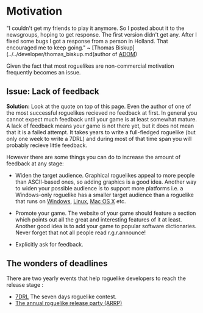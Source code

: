 # Motivation

"I couldn't get my friends to play it anymore. So I posted about it to the newsgroups, hoping to get response. The first version didn't get any. After I fixed some bugs I got a response from a person in Holland. That encouraged me to keep going." ~ [Thomas Biskup](../../developer/thomas_biskup.md(author of [ADOM](../../game/adom.md))

Given the fact that most roguelikes are non-commercial motivation frequently becomes an issue.

## Issue: Lack of feedback

**Solution:** Look at the quote on top of this page. Even the author of one of the most successful roguelikes recieved no feedback at first. In general you cannot expect much feedback until your game is at least somewhat mature. A lack of feedback means your game is not there yet, but it does not mean that it is a failed attempt. It takes years to write a full-fledged roguelike (but only one week to write a 7DRL) and during most of that time span you will probably recieve little feedback.

However there are some things you can do to increase the amount of feedback at any stage:

* Widen the target audience. Graphical roguelikes appeal to more people than ASCII-based ones, so adding graphics is a good idea. Another way to widen your possible audience is to support more platforms i.e. a Windows-only roguelike has a smaller target audience than a roguelike that runs on [Windows](../implementation/portability/windows.md), [Linux](../implementation/portability/linux.md), [Mac OS X](../mac_os_x.md) etc.

* Promote your game. The website of your game should feature a section which points out all the great and interesting features of it at least. Another good idea is to add your game to popular software dictionaries. Never forget that not all people read r.g.r.announce!

* Explicitly ask for feedback.

## The wonders of deadlines

There are two yearly events that help roguelike developers to reach the release stage :

* [7DRL](7drl.md) The seven days roguelike contest.
* [The annual roguelike release party (ARRP)](../../event/The_annual_roguelike_release_party.md)
